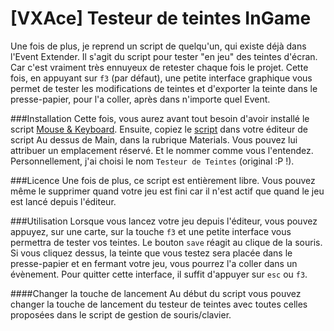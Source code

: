 [VXAce] Testeur de teintes InGame
======================

Une fois de plus, je reprend un script de quelqu'un, qui existe déjà dans l'Event Extender. Il s'agit du script pour tester "en jeu" des teintes d'écran. Car c'est vraiment très ennuyeux de retester chaque fois le projet. Cette fois, en appuyant sur `f3` (par défaut), une petite interface graphique vous permet de tester les modifications de teintes et d'exporter la teinte dans le presse-papier, pour l'a coller, après dans n'importe quel Event.

###Installation
Cette fois, vous aurez avant tout besoin d'avoir installé le script [Mouse & Keyboard](https://github.com/nukiFW/RPGMaker/tree/master/MouseAndKeyboard). Ensuite, copiez le [script](https://github.com/nukiFW/RPGMaker/blob/master/ToneTester/script.rb) dans votre éditeur de script Au dessus de Main, dans la rubrique Materials. Vous pouvez lui attribuer un emplacement réservé. Et le nommer comme vous l'entendez. Personnellement, j'ai choisi le nom `Testeur de Teintes` (original :P !).

###Licence
Une fois de plus, ce script est entièrement libre. Vous pouvez même le supprimer quand votre jeu est fini car il n'est actif que quand le jeu est lancé depuis l'éditeur.

###Utilisation
Lorsque vous lancez votre jeu depuis l'éditeur, vous pouvez appuyez, sur une carte, sur la touche `f3` et une petite interface vous permettra de tester vos teintes. Le bouton `save` réagit au clique de la souris. Si vous cliquez dessus, la teinte que vous testez sera placée dans le presse-papier et en fermant votre jeu, vous pourrez l'a coller dans un évènement. Pour quitter cette interface, il suffit d'appuyer sur `esc` ou `f3`.

####Changer la touche de lancement
Au début du script vous pouvez changer la touche de lancement du testeur de teintes avec toutes celles proposées dans le script de gestion de souris/clavier.